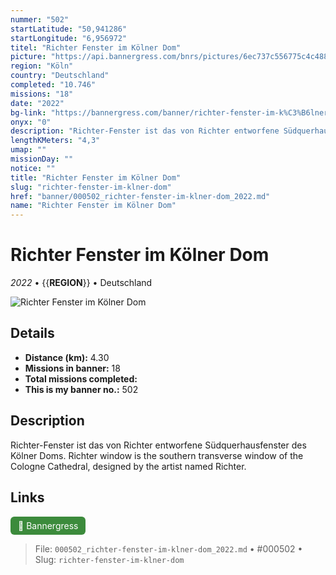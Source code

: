 ```yaml
---
nummer: "502"
startLatitude: "50,941286"
startLongitude: "6,956972"
titel: "Richter Fenster im Kölner Dom"
picture: "https://api.bannergress.com/bnrs/pictures/6ec737c556775c4c488cff75ae1e450c"
region: "Köln"
country: "Deutschland"
completed: "10.746"
missions: "18"
date: "2022"
bg-link: "https://bannergress.com/banner/richter-fenster-im-k%C3%B6lner-dom-7363"
onyx: "0"
description: "Richter-Fenster ist das von Richter entworfene Südquerhausfenster des Kölner Doms.\nRichter window is the southern transverse window of the Cologne Cathedral, designed by the artist named Richter."
lengthKMeters: "4,3"
umap: ""
missionDay: ""
notice: ""
title: "Richter Fenster im Kölner Dom"
slug: "richter-fenster-im-klner-dom"
href: "banner/000502_richter-fenster-im-klner-dom_2022.md"
name: "Richter Fenster im Kölner Dom"
---
```

# Richter Fenster im Kölner Dom

*2022* • {{__REGION__}} • Deutschland

![Richter Fenster im Kölner Dom](https://api.bannergress.com/bnrs/pictures/6ec737c556775c4c488cff75ae1e450c)



## Details
- **Distance (km):** 4.30
- **Missions in banner:** 18
- **Total missions completed:** 
- **This is my banner no.:** 502



## Description
Richter-Fenster ist das von Richter entworfene Südquerhausfenster des Kölner Doms.
Richter window is the southern transverse window of the Cologne Cathedral, designed by the artist named Richter.



## Links
<a href="https://bannergress.com/banner/richter-fenster-im-k%C3%B6lner-dom-7363" target="_blank" style="display:inline-block;margin-right:8px;padding:6px 12px;background:#3c8b3c;color:#fff;text-decoration:none;border-radius:6px;">🔗 Bannergress</a>



> File: `000502_richter-fenster-im-klner-dom_2022.md` • #000502 • Slug: `richter-fenster-im-klner-dom`
